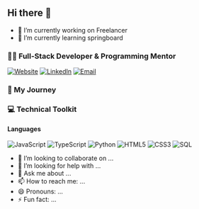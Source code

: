 ## Hi there 👋

- 🔭 I’m currently working on Freelancer
- 🌱 I’m currently learning springboard

### 👨‍💻 Full-Stack Developer & Programming Mentor

[![Website]()](https://www.linkedin.com/in/kuokmeng-lei)
[![LinkedIn](https://img.shields.io/badge/LinkedIn-Connect-blue?style=flat-square&logo=linkedin)](https://www.linkedin.com/in/kuokmeng-lei/)
[![Email]()](mailto:kuokmenglei@gmail.com)

### 🚀 My Journey



### 💻 Technical Toolkit

#### Languages
![JavaScript](https://img.shields.io/badge/JavaScript-Advanced-F7DF1E?style=flat-square&logo=javascript)
![TypeScript](https://img.shields.io/badge/TypeScript-Advanced-3178C6?style=flat-square&logo=typescript)
![Python](https://img.shields.io/badge/Python-Intermediate-3776AB?style=flat-square&logo=python)
![HTML5](https://img.shields.io/badge/HTML5-Advanced-E34F26?style=flat-square&logo=html5)
![CSS3](https://img.shields.io/badge/CSS3-Advanced-1572B6?style=flat-square&logo=css3)
![SQL](https://img.shields.io/badge/SQL-Advanced-4479A1?style=flat-square&logo=postgresql)

- 👯 I’m looking to collaborate on ...
- 🤔 I’m looking for help with ...
- 💬 Ask me about ...
- 📫 How to reach me: ...
- 😄 Pronouns: ...
- ⚡ Fun fact: ...

